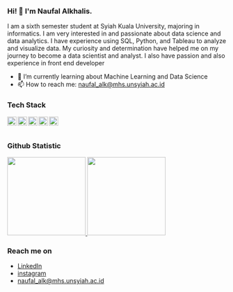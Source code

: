 ### Hi! 👋 I'm Naufal Alkhalis.

I am a sixth semester student at Syiah Kuala University, majoring in informatics. I am very interested in and passionate about data science and data analytics. I have experience using SQL, Python, and Tableau to analyze and visualize data. My curiosity and determination have helped me on my journey to become a data scientist and analyst. I also have passion and also experience in front end developer

- 🌱 I’m currently learning about Machine Learning and Data Science
- 📫 How to reach me: naufal_alk@mhs.unsyiah.ac.id

### Tech Stack
  <a href="#https://www.python.org/"><img align="left" alt="Python" title="Python" width="21px" src="https://upload.wikimedia.org/wikipedia/commons/c/c3/Python-logo-notext.svg" /></a>
  <a href="https://jupyter.org/"><img align="left" alt="Jupyter" title="Jupyter" width="21px" src="https://jupyter.org/assets/homepage/main-logo.svg" /></a>
  <a href="https://www.tableau.com/"><img align="left" alt="Tableau" title="Tableau" width="21px" src="https://logos-world.net/wp-content/uploads/2021/10/Tableau-Logo.png" /></a>
  <a href="https://getbootstrap.com/docs/5.0/getting-started/introduction/"><img align="left" alt="Bootstrap" title="Bootstrap" width="21px" src="https://getbootstrap.com/docs/5.3/assets/brand/bootstrap-logo-shadow.png" /></a>
  <a href="https://tailwindcss.com/"><img align="left" alt="Tailwindcss" title="Tailwindcss" width="21px" src="https://upload.wikimedia.org/wikipedia/commons/d/d5/Tailwind_CSS_Logo.svg" /></a>
  <br>
  <br>
  
### Github Statistic
<p align="left">
<a href="https://github.com/naufalalkhalls">
  <img height="180em" src="https://github-readme-stats-eight-theta.vercel.app/api?username=naufalalkhalls&show_icons=true&theme=algolia&include_all_commits=true&count_private=true"/>
  <img height="180em" src="https://github-readme-stats-eight-theta.vercel.app/api/top-langs/?username=naufalalkhalls&layout=compact&langs_count=8&theme=algolia"/>
</a>
</p>

### Reach me on
- <a href="https://linkedin.com/in/naufalalkhalis/">LinkedIn</a>
- <a href="https://www.instagram.com/naufalalkhals/">instagram</a>
- naufal_alk@mhs.unsyiah.ac.id
